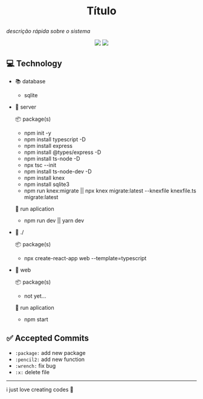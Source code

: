 <p align="center">    
 <img src="" />    
</p>

<h1 align="center">

Título

</h1>



*descrição rápida sobre o sistema*

<p align="center">

<img src=" https://img.shields.io/badge/label-message-green" />

<img src=" https://img.shields.io/badge/made%20by%20-Gledson-green" />

 </p>

## 💻 Technology

- 📚 database

    - sqlite

- 📁 server
    
    📦 package(s)

    - npm init -y
    - npm install typescript -D
    - npm install express
    - npm install @types/express -D
    - npm install ts-node -D
    - npx tsc --init
    - npm install ts-node-dev -D
    - npm install knex
    - npm install sqlite3
    - npm run knex:migrate || npx knex migrate:latest --knexfile knexfile.ts migrate:latest
    
    🎥 run aplication

    - npm run dev || yarn dev

- 📁 ./

    📦 package(s)

    - npx create-react-app web --template=typescript

- 📁 web
    
    📦 package(s)

    - not yet...


    🎥 run aplication

    - npm start

## ✅ Accepted Commits

- `:package:` add new package
- `:pencil2:` add new function
- `:wrench:` fix bug
- `:x:` delete file

---

i just love creating codes 💜